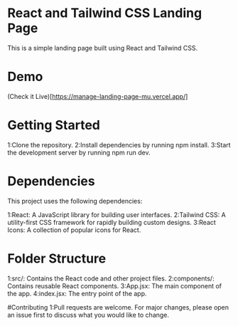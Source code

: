 # React and Tailwind CSS Landing Page
This is a simple landing page built using React and Tailwind CSS.

# Demo 
(Check it Live)[https://manage-landing-page-mu.vercel.app/]

# Getting Started
1:Clone the repository.
2:Install dependencies by running npm install.
3:Start the development server by running npm run dev.

# Dependencies
This project uses the following dependencies:

1:React: A JavaScript library for building user interfaces.
2:Tailwind CSS: A utility-first CSS framework for rapidly building custom designs.
3:React Icons: A collection of popular icons for React.

# Folder Structure

1:src/: Contains the React code and other project files.
2:components/: Contains reusable React components.
3:App.jsx: The main component of the app.
4:index.jsx: The entry point of the app.

#Contributing
1:Pull requests are welcome. For major changes, please open an issue first to discuss what you would like to change.
